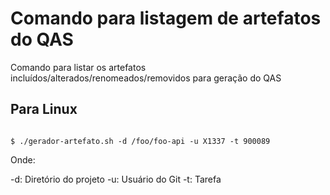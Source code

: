 # Comando para listagem de artefatos do QAS

Comando para listar os artefatos incluídos/alterados/renomeados/removidos para geração do QAS

## Para Linux

``` console

$ ./gerador-artefato.sh -d /foo/foo-api -u X1337 -t 900089

```

Onde:

-d: Diretório do projeto
-u: Usuário do Git
-t: Tarefa
